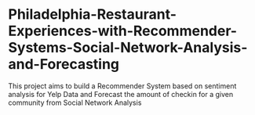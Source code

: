 # Philadelphia-Restaurant-Experiences-with-Recommender-Systems-Social-Network-Analysis-and-Forecasting
This project aims to build a Recommender System based on sentiment analysis for Yelp Data and Forecast the amount of checkin for a given community from Social Network Analysis

